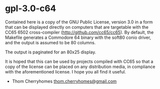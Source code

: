 gpl-3.0-c64
===========

Contained here is a copy of the GNU Public License, version 3.0 in a form that can be displayed directly on computers that are
targetable with the CC65 6502 cross-compiler (http://github.com/cc65/cc65). By default, the Makefile generates a Commodore 64
binary with the soft80 conio driver, and the output is assumed to be 80 columns.

The output is paginated for an 80x25 display.

It is hoped that this can be used by projects compiled with CC65 so that a copy of the license can be placed on any
distribution media, in compliance with the aforementioned license. I hope you all find it useful.

- Thom Cherryhomes <thom.cherryhomes@gmail.com>
